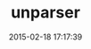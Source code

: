 ---
layout: post
title:  "unparser"
repo:   "mbj/unparser"
date:   2015-02-18 17:17:39
gemurl: http://github.com/mbj/unparser
---